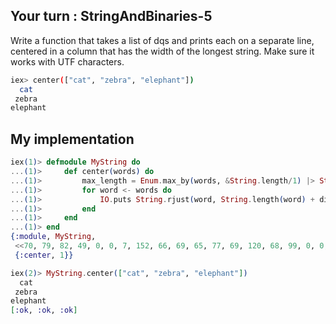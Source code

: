 ## Your turn : StringAndBinaries-5

Write a function that takes a list of dqs and prints each on a separate line, centered in a column that has the width of the longest string. Make
sure it works with UTF characters.
```bash
iex> center(["cat", "zebra", "elephant"])
  cat
 zebra
elephant
```
## My implementation
```elixir
iex(1)> defmodule MyString do
...(1)>     def center(words) do
...(1)>         max_length = Enum.max_by(words, &String.length/1) |> String.length
...(1)>         for word <- words do
...(1)>             IO.puts String.rjust(word, String.length(word) + div(max_length - String.length(word), 2))
...(1)>         end
...(1)>     end
...(1)> end
{:module, MyString,
 <<70, 79, 82, 49, 0, 0, 7, 152, 66, 69, 65, 77, 69, 120, 68, 99, 0, 0, 0, 151, 131, 104, 2, 100, 0, 14, 101, 108, 105, 120, 105, 114, 95, 100, 111, 99, 115, 95, 118, 49, 108, 0, 0, 0, 4, 104, 2, ...>>,
 {:center, 1}}

iex(2)> MyString.center(["cat", "zebra", "elephant"])
  cat
 zebra
elephant
[:ok, :ok, :ok]
```
